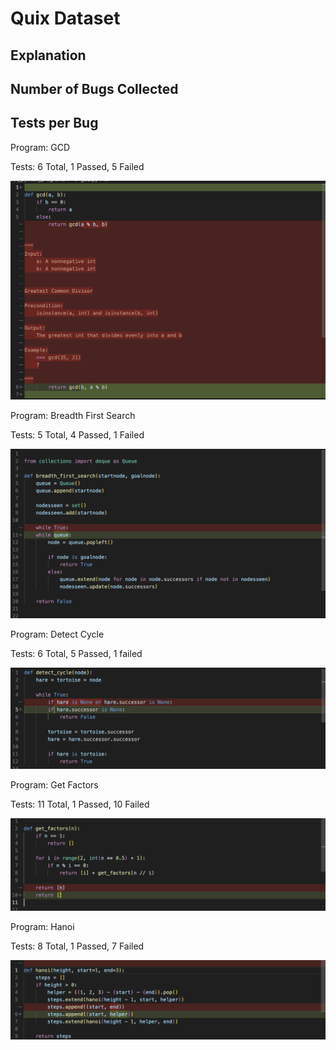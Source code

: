# Quix Dataset

## Explanation

## Number of Bugs Collected

## Tests per Bug
Program: GCD 

Tests: 6 Total, 1 Passed, 5 Failed

![alt text](https://github.com/ShreyaChaudhary1211/CS527-Project/blob/main/images/QuixBugs_GCD.png)


Program: Breadth First Search

Tests: 5 Total, 4 Passed, 1 Failed

![alt text](https://github.com/ShreyaChaudhary1211/CS527-Project/blob/main/images/QuixBugs_BFS.png)

Program: Detect Cycle

Tests: 6 Total, 5 Passed, 1 failed

![alt text](https://github.com/ShreyaChaudhary1211/CS527-Project/blob/main/images/QuixBugs_DetectCycle.png)

Program: Get Factors

Tests: 11 Total, 1 Passed, 10 Failed

![alt text](https://github.com/ShreyaChaudhary1211/CS527-Project/blob/main/images/QuixBugs_GetFactors.png)

Program: Hanoi

Tests: 8 Total, 1 Passed, 7 Failed

![alt text](https://github.com/ShreyaChaudhary1211/CS527-Project/blob/main/images/QuixBugs_Hanoi.png)




